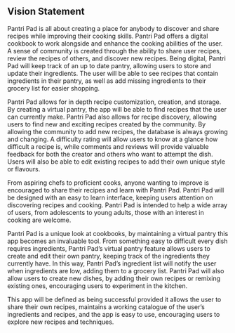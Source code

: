 ## Vision Statement
Pantri Pad is all about creating a place for anybody to discover and share recipes while improving their cooking skills. Pantri Pad offers a digital cookbook to work alongside and enhance the cooking abilities of the user. A sense of community is created through the ability to share user recipes, review the recipes of others, and discover new recipes. Being digital, Pantri Pad will keep track of an up to date pantry, allowing users to store and update their ingredients. The user will be able to see recipes that contain ingredients in their pantry, as well as add missing ingredients to their grocery list for easier shopping.

Pantri Pad allows for in depth recipe customization, creation, and storage. By creating a virtual pantry, the app will be able to find recipes that the user can currently make. Pantri Pad also allows for recipe discovery, allowing users to find new and exciting recipes created by the community. By allowing the community to add new recipes, the database is always growing and changing. A difficulty rating will allow users to know at a glance how difficult a recipe is, while comments and reviews will provide valuable feedback for both the creator and others who want to attempt the dish. Users will also be able to edit existing recipes to add their own unique style or flavours.

From aspiring chefs to proficient cooks, anyone wanting to improve is encouraged to share their recipes and learn with Pantri Pad. Pantri Pad will be designed with an easy to learn interface, keeping users attention on discovering recipes and cooking. Pantri Pad is intended to help a wide array of users, from adolescents to young adults, those with an interest in cooking are welcome.

Pantri Pad is a unique look at cookbooks, by maintaining a virtual pantry this app becomes an invaluable tool. From something easy to difficult every dish requires ingredients, Pantri Pad’s virtual pantry feature allows users to create and edit their own pantry, keeping track of the ingredients they currently have. In this way, Pantri Pad’s ingredient list will notify the user when ingredients are low, adding them to a grocery list. Pantri Pad will also allow users to create new dishes, by adding their own recipes or remixing existing ones, encouraging users to experiment in the kitchen.

This app will be defined as being successful provided it allows the user to share their own recipes, maintains a working catalogue of the user’s ingredients and recipes, and the app is easy to use, encouraging users to explore new recipes and techniques. 
